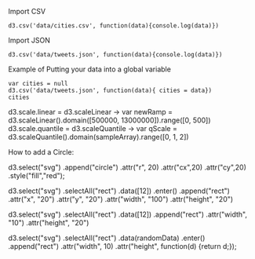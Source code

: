 Import CSV

	d3.csv('data/cities.csv', function(data){console.log(data)})

Import JSON
	
	d3.csv('data/tweets.json', function(data){console.log(data)})
	
Example of Putting your data into a global variable 

	var cities = null
	d3.csv('data/tweets.json', function(data){ cities = data})
	cities
	
d3.scale.linear = d3.scaleLinear -> var newRamp = d3.scaleLinear().domain([500000, 13000000]).range([0, 500])
d3.scale.quantile = d3.scaleQuantile -> var qScale = d3.scaleQuantile().domain(sampleArray).range([0, 1, 2])

How to add a Circle:

d3.select("svg")
.append("circle")
.attr("r", 20)
.attr("cx",20)
.attr("cy",20)
.style("fill","red");

d3.select("svg")
.selectAll("rect")
.data([12])
.enter()
.append("rect")
.attr("x", "20")
.attr("y", "20")
.attr("width", "100")
.attr("height", "20")


d3.select("svg")
.selectAll("rect")
.data([12])
.append("rect")
.attr("width", "10")
.attr("height", "20")

d3.select("svg")
 .selectAll("rect")
 .data(randomData)
 .enter()
 .append("rect")
 .attr("width", 10)
 .attr("height", function(d) {return d;});